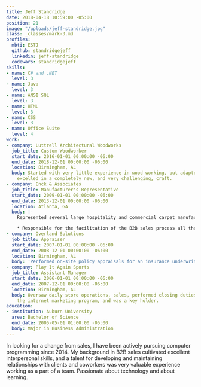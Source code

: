 ```yaml
---
title: Jeff Standridge
date: 2018-04-18 10:59:00 -05:00
position: 21
image: "/uploads/jeff-standridge.jpg"
class: _classes/mark-3.md
profiles:
  mbti: ESTJ
  github: standridgejeff
  linkedin: jeff-standridge
  codewars: standridgejeff
skills:
- name: C# and .NET
  level: 3
- name: Java
  level: 3
- name: ANSI SQL
  level: 3
- name: HTML
  level: 3
- name: CSS
  level: 3
- name: Office Suite
  level: 4
work:
- company: Luttrell Architectural Woodworks
  job_title: Custom Woodworker
  start_date: 2016-01-01 00:00:00 -06:00
  end_date: 2018-12-01 00:00:00 -06:00
  location: Birmingham, AL
  body: Started with very little experience in wood working, but adapted quickly and
    excelled in a completely new, and very challenging, craft.
- company: Enck & Associates
  job_title: Manufacturer's Representative
  start_date: 2009-01-01 00:00:00 -06:00
  end_date: 2013-12-01 00:00:00 -06:00
  location: Atlanta, GA
  body: |-
    Represented several large hospitality and commercial carpet manufacturers and was    responsible for a large territory consisting of Alabama and northwest Florida:

    * Responsible for the facilitation of the B2B sales process all the way from sales lead generation, to the development and maintenance of productive relationships with clients including architectural design firms, large hospitality management companies, and many others in the hospitality and commercial carpet markets.
- company: Overland Solutions
  job_title: Appraiser
  start_date: 2007-01-01 00:00:00 -06:00
  end_date: 2008-12-01 00:00:00 -06:00
  location: Birmingham, AL
  body: 'Performed on-site policy appraisals for an insurance underwriter. '
- company: Play It Again Sports
  job_title: Assistant Manager
  start_date: 2006-01-01 00:00:00 -06:00
  end_date: 2007-12-01 00:00:00 -06:00
  location: Birmingham, AL
  body: Oversaw daily store operations, sales, performed closing duties, directed
    the internet marketing program, and was a key holder.
education:
- institution: Auburn University
  area: Bachelor of Science
  end_date: 2005-05-01 01:00:00 -05:00
  body: Major in Business Administration
---
```


In looking for a change from sales, I have been actively pursuing computer programming since 2014. My background in B2B sales cultivated excellent interpersonal skills, and a talent for developing and maintaining relationships with clients and coworkers was very valuable experience working as a part of a team. Passionate about technology and about learning.